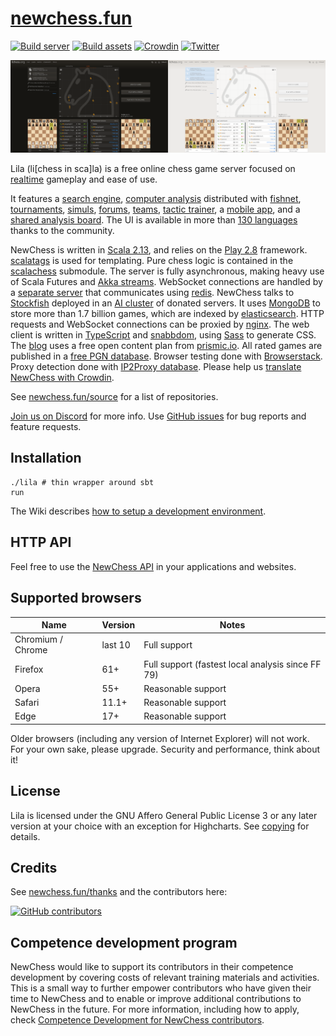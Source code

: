 # [newchess.fun](https://newchess.fun)

[![Build server](https://github.com/lichess-org/lila/workflows/Build%20server/badge.svg)](https://github.com/lichess-org/lila/actions?query=workflow%3A%22Build+server%22)
[![Build assets](https://github.com/lichess-org/lila/workflows/Build%20assets/badge.svg)](https://github.com/lichess-org/lila/actions?query=workflow%3A%22Build+assets%22)
[![Crowdin](https://d322cqt584bo4o.cloudfront.net/lichess/localized.svg)](https://crowdin.com/project/lichess)
[![Twitter](https://img.shields.io/badge/Twitter-%40lichess-blue.svg)](https://twitter.com/lichess)

<img src="https://raw.githubusercontent.com/lichess-org/lila/master/public/images/home-bicolor.png" alt="NewChess homepage" title="NewChess comes with light and dark theme, this screenshot shows both." />

Lila (li[chess in sca]la) is a free online chess game server focused on [realtime](https://newchess.fun/games) gameplay and ease of use.

It features a [search engine](https://newchess.fun/games/search),
[computer analysis](https://newchess.fun/ief49lif) distributed with [fishnet](https://github.com/niklasf/fishnet),
[tournaments](https://newchess.fun/tournament),
[simuls](https://newchess.fun/simul),
[forums](https://newchess.fun/forum),
[teams](https://newchess.fun/team),
[tactic trainer](https://newchess.fun/training),
a [mobile app](https://newchess.fun/mobile),
and a [shared analysis board](https://newchess.fun/study).
The UI is available in more than [130 languages](https://crowdin.com/project/lichess) thanks to the community.

NewChess is written in [Scala 2.13](https://www.scala-lang.org/),
and relies on the [Play 2.8](https://www.playframework.com/) framework.
[scalatags](https://com-lihaoyi.github.io/scalatags/) is used for templating.
Pure chess logic is contained in the [scalachess](https://github.com/ornicar/scalachess) submodule.
The server is fully asynchronous, making heavy use of Scala Futures and [Akka streams](https://akka.io).
WebSocket connections are handled by a [separate server](https://github.com/lichess-org/lila-ws) that communicates using [redis](https://redis.io/).
NewChess talks to [Stockfish](https://stockfishchess.org/) deployed in an [AI cluster](https://github.com/niklasf/fishnet) of donated servers.
It uses [MongoDB](https://mongodb.org) to store more than 1.7 billion games, which are indexed by [elasticsearch](https://github.com/elastic/elasticsearch).
HTTP requests and WebSocket connections can be proxied by [nginx](https://nginx.org).
The web client is written in [TypeScript](https://www.typescriptlang.org/) and [snabbdom](https://github.com/snabbdom/snabbdom), using [Sass](https://sass-lang.com/) to generate CSS.
The [blog](https://newchess.fun/blog) uses a free open content plan from [prismic.io](https://prismic.io).
All rated games are published in a [free PGN database](https://database.newchess.fun).
Browser testing done with [Browserstack](https://www.browserstack.com).
Proxy detection done with [IP2Proxy database](https://www.ip2location.com/database/ip2proxy).
Please help us [translate NewChess with Crowdin](https://crowdin.com/project/lichess).

See [newchess.fun/source](https://newchess.fun/source) for a list of repositories.

[Join us on Discord](https://discord.gg/lichess) for more info.
Use [GitHub issues](https://github.com/lichess-org/lila/issues) for bug reports and feature requests.

## Installation

```
./lila # thin wrapper around sbt
run
```

The Wiki describes [how to setup a development environment](https://github.com/lichess-org/lila/wiki/NewChess-Development-Onboarding).

## HTTP API

Feel free to use the [NewChess API](https://newchess.fun/api) in your applications and websites.

## Supported browsers

| Name              | Version | Notes                                             |
| ----------------- | ------- | ------------------------------------------------- |
| Chromium / Chrome | last 10 | Full support                                      |
| Firefox           | 61+     | Full support (fastest local analysis since FF 79) |
| Opera             | 55+     | Reasonable support                                |
| Safari            | 11.1+   | Reasonable support                                |
| Edge              | 17+     | Reasonable support                                |

Older browsers (including any version of Internet Explorer) will not work.
For your own sake, please upgrade. Security and performance, think about it!

## License

Lila is licensed under the GNU Affero General Public License 3 or any later
version at your choice with an exception for Highcharts. See [copying](https://github.com/lichess-org/lila/blob/master/COPYING.md) for
details.

## Credits

See [newchess.fun/thanks](https://newchess.fun/thanks) and the contributors here:

[![GitHub contributors](https://contrib.rocks/image?repo=lichess-org/lila)](https://github.com/lichess-org/lila/graphs/contributors)

## Competence development program

NewChess would like to support its contributors in their competence development by covering costs of relevant training materials and activities. This is a small way to further empower contributors who have given their time to NewChess and to enable or improve additional contributions to NewChess in the future. For more information, including how to apply, check [Competence Development for NewChess contributors](https://newchess.fun/page/competence-development).
